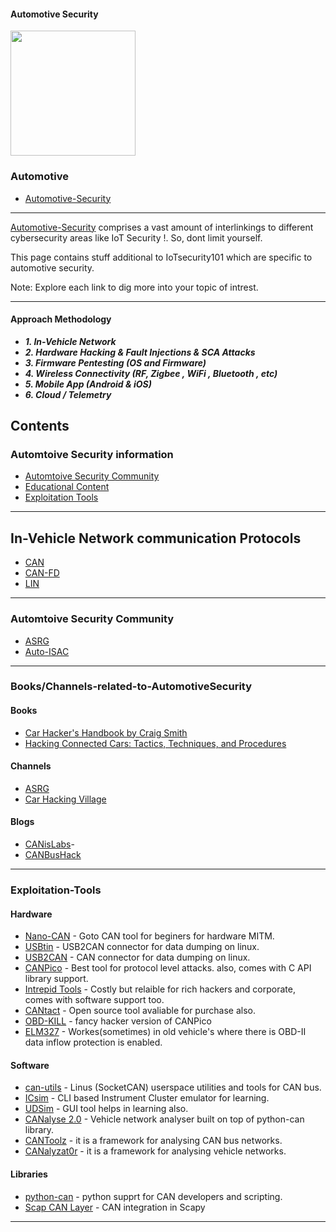 #### Automotive Security

<img src="https://raw.githubusercontent.com/V33RU/IoTSecurity101/master/Automotive/car.png" width="200" height="200" />


### Automotive
  - [Automotive-Security](https://github.com/V33RU/IoTSecurity101/blob/master/Automotive-Security.md)

  **************************************

[Automotive-Security](https://github.com/V33RU/IoTSecurity101/blob/master/Automotive/Automotive-security.md) comprises a vast amount of interlinkings to different cybersecurity areas like IoT Security !. So, dont limit yourself.

This page contains stuff additional to IoTsecurity101 which are specific to automotive security.

Note: Explore each link to dig more into your topic of intrest.

********************************************************************************************************************************


#### Approach Methodology

 - ***1. In-Vehicle Network***
 - ***2. Hardware Hacking & Fault Injections & SCA Attacks***
 - ***3. Firmware Pentesting (OS and Firmware)***
 - ***4. Wireless Connectivity (RF, Zigbee , WiFi , Bluetooth , etc)***
 - ***5. Mobile App (Android & iOS)***
 - ***6. Cloud / Telemetry***
 
 
## Contents 
### Automtoive Security information
   - [Automtoive Security Community](#Chat-groups-for-Automotive-Security)
   - [Educational Content](#Books/Channels-related-to-AutomotiveSecurity)
   - [Exploitation Tools](#Exploitation-Tools)

********************************************************************************
 ## In-Vehicle Network communication Protocols
- [CAN](https://en.wikipedia.org/wiki/CAN_bus)
- [CAN-FD](https://en.wikipedia.org/wiki/CAN_FD)
- [LIN](https://en.wikipedia.org/wiki/Local_Interconnect_Network)

********************************************************************************************************************************
### Automtoive Security Community

- [ASRG](asrg,io)
- [Auto-ISAC](https://automotiveisac.com/)
********************************************************************************************************************************
### Books/Channels-related-to-AutomotiveSecurity
#### Books
- [Car Hacker's Handbook by Craig Smith](https://nostarch.com/carhacking)
- [Hacking Connected Cars: Tactics, Techniques, and Procedures](https://onlinelibrary.wiley.com/doi/book/10.1002/9781119491774)

#### Channels
- [ASRG](https://www.youtube.com/@automotivesecurityresearch1613)
- [Car Hacking Village](https://www.youtube.com/@carhackingvillage)

#### Blogs

- [CANisLabs](https://kentindell.github.io/)-
- [CANBusHack](https://canbushack.com/blog/)


*************************************************************************************
### Exploitation-Tools
#### Hardware

- [Nano-CAN](https://github.com/mintynet/nano-can) - Goto CAN tool for beginers for hardware MITM.
- [USBtin](http://www.fischl.de/usbtin/) - USB2CAN connector for data dumping on linux.
- [USB2CAN](http://www.8devices.com/products/usb2can/) - CAN connector for data dumping on linux.
- [CANPico](https://canislabs.com/canpico/) - Best tool for protocol level attacks. also, comes with C API library support.
- [Intrepid Tools](http://store.intrepidcs.com/) - Costly but relaible for rich hackers and corporate, comes with software support too.
- [CANtact](http://linklayer.github.io/cantact/) - Open source tool avaliable for purchase also.
- [OBD-KILL](https://store.intrepidcs.com/product/chv-badge-30) - fancy hacker version of CANPico
- [ELM327](https://www.elmelectronics.com/obdic.html) - Workes(sometimes) in old vehicle's where there is OBD-II data inflow protection is enabled.


#### Software

- [can-utils](https://github.com/linux-can/can-utils) - Linus (SocketCAN) userspace utilities and tools for CAN bus.
- [ICsim](https://github.com/zombieCraig/ICSim/) - CLI based Instrument Cluster emulator for learning.
- [UDSim](https://github.com/zombieCraig/UDSim/) - GUI tool helps in learning also.
- [CANalyse 2.0](https://github.com/canalyse/CANalyse-2.0) - Vehicle network analyser built on top of python-can library.
- [CANToolz](https://github.com/eik00d/CANToolz) - it is a framework for analysing CAN bus networks.
- [CANalyzat0r](https://github.com/schutzwerk/CANalyzat0r) - it is a framework for analysing vehicle networks.

#### Libraries

- [python-can](https://pypi.org/project/python-can/) - python supprt for CAN developers and scripting.
- [Scap CAN Layer](https://dissec.to/kb/chapters/can/can-scapy.html) - CAN integration in Scapy

**************************************************************************

 

  
